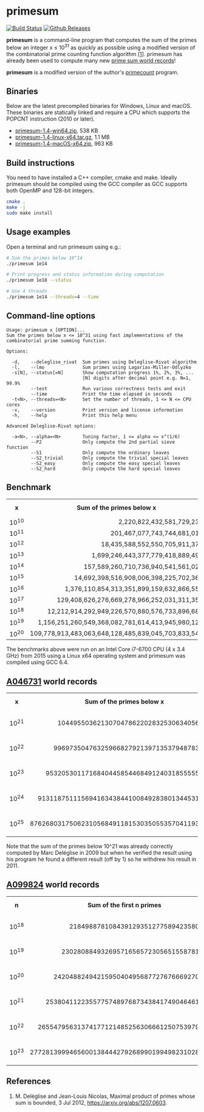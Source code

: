 # primesum

[![Build Status](https://travis-ci.org/kimwalisch/primesum.svg)](https://travis-ci.org/kimwalisch/primesum)
[![Github Releases](https://img.shields.io/github/release/kimwalisch/primesum.svg)](https://github.com/kimwalisch/primesum/releases)

**primesum** is a command-line program that computes the sum of the
primes below an integer x&nbsp;≤&nbsp;10<sup>31</sup> as quickly as
possible using a modified version of the combinatorial prime counting
function algorithm <a href="#references">[1]</a>. primesum has already
been used to compute many new [prime sum world records](#a046731-world-records)!

**primesum** is a modified version of the author's
[primecount](https://github.com/kimwalisch/primecount) program.

## Binaries

Below are the latest precompiled binaries for Windows, Linux and macOS.
These binaries are statically linked and require a CPU which supports the
POPCNT instruction (2010 or later).

* [primesum-1.4-win64.zip](https://github.com/kimwalisch/primesum/releases/download/v1.4/primesum-1.4-win64.zip), 538 KB
* [primesum-1.4-linux-x64.tar.gz](https://github.com/kimwalisch/primesum/releases/download/v1.4/primesum-1.4-linux-x64.tar.gz), 1.1 MB
* [primesum-1.4-macOS-x64.zip](https://github.com/kimwalisch/primesum/releases/download/v1.4/primesum-1.4-macOS-x64.zip), 963 KB

## Build instructions

You need to have installed a C++ compiler, cmake and make. Ideally
primesum should be compiled using the GCC compiler as GCC supports both
OpenMP and 128-bit integers.

```sh
cmake .
make -j
sudo make install
```

## Usage examples

Open a terminal and run primesum using e.g.:
```sh
# Sum the primes below 10^14
./primesum 1e14

# Print progress and status information during computation
./primesum 1e18 --status

# Use 4 threads
./primesum 1e14 --threads=4 --time
```

## Command-line options

```
Usage: primesum x [OPTION]...
Sum the primes below x <= 10^31 using fast implementations of the
combinatorial prime summing function.

Options:

  -d,    --deleglise_rivat  Sum primes using Deleglise-Rivat algorithm
  -l,    --lmo              Sum primes using Lagarias-Miller-Odlyzko
  -s[N], --status[=N]       Show computation progress 1%, 2%, 3%, ...
                            [N] digits after decimal point e.g. N=1, 99.9%
         --test             Run various correctness tests and exit
         --time             Print the time elapsed in seconds
  -t<N>, --threads=<N>      Set the number of threads, 1 <= N <= CPU cores
  -v,    --version          Print version and license information
  -h,    --help             Print this help menu

Advanced Deleglise-Rivat options:

  -a<N>, --alpha=<N>        Tuning factor, 1 <= alpha <= x^(1/6)
         --P2               Only compute the 2nd partial sieve function
         --S1               Only compute the ordinary leaves
         --S2_trivial       Only compute the trivial special leaves
         --S2_easy          Only compute the easy special leaves
         --S2_hard          Only compute the hard special leaves
```

## Benchmark

<table>
  <tr align="center">
    <td><b>x</b></td>
    <td><b>Sum of the primes below x</b></td>
    <td><b>Time elapsed</b></td>
  </tr>
  <tr align="right">
    <td>10<sup>10</sup></td>
    <td>2,220,822,432,581,729,238</td>
    <td>0.01s</td>
  </tr>
  <tr align="right">
    <td>10<sup>11</sup></td>
    <td>201,467,077,743,744,681,014</td>
    <td>0.02s</td>
  </tr>
  <tr align="right">
    <td>10<sup>12</sup></td>
    <td>18,435,588,552,550,705,911,377</td>
    <td>0.04s</td>
  </tr>
  <tr align="right">
    <td>10<sup>13</sup></td>
    <td>1,699,246,443,377,779,418,889,494</td>
    <td>0.11s</td>
  </tr>
  <tr align="right">
    <td>10<sup>14</sup></td>
    <td>157,589,260,710,736,940,541,561,021</td>
    <td>0.36s</td>
  </tr>
  <tr align="right">
    <td>10<sup>15</sup></td>
    <td>14,692,398,516,908,006,398,225,702,366</td>
    <td>1.16s</td>
  </tr>
  <tr align="right">
    <td>10<sup>16</sup></td>
    <td>1,376,110,854,313,351,899,159,632,866,552</td>
    <td>3.66s</td>
  </tr>
  <tr align="right">
    <td>10<sup>17</sup></td>
    <td>129,408,626,276,669,278,966,252,031,311,350</td>
    <td>14.60s</td>
  </tr>
  <tr align="right">
    <td>10<sup>18</sup></td>
    <td>12,212,914,292,949,226,570,880,576,733,896,687</td>
    <td>66.66s</td>
  </tr>
  <tr align="right">
    <td>10<sup>19</sup></td>
    <td>1,156,251,260,549,368,082,781,614,413,945,980,126</td>
    <td>330.01s</td>
  </tr>
  <tr align="right">
    <td>10<sup>20</sup></td>
    <td>109,778,913,483,063,648,128,485,839,045,703,833,541</td>
    <td>1486.87s</td>
  </tr>
</table>

The benchmarks above were run on an Intel Core i7-6700 CPU (4 x 3.4 GHz) from
2015 using a Linux x64 operating system and primesum was compiled using
GCC 6.4.

## [A046731](https://oeis.org/A046731) world records

<table>
  <tr align="center">
    <td><b>x</b></td>
    <td><b>Sum of the primes below x</b></td>
    <td><b>Date</b></td>
    <td><b>Computed by</b></td>
  </tr>
  <tr align="right">
    <td>10<sup>21</sup></td>
    <td>10449550362130704786220283253063405651965</td>
    <td>June 6, 2016</td>
    <td>Kim Walisch</td>
  </tr>
  <tr align="right">
    <td>10<sup>22</sup></td>
    <td>996973504763259668279213971353794878368213</td>
    <td>June 6, 2016</td>
    <td>Kim Walisch</td>
  </tr>
  <tr align="right">
    <td>10<sup>23</sup></td>
    <td>95320530117168404458544684912403185555509650</td>
    <td>June 11, 2016</td>
    <td>Kim Walisch</td>
  </tr>
  <tr align="right">
    <td>10<sup>24</sup></td>
    <td>9131187511156941634384410084928380134453142199</td>
    <td>June 17, 2016</td>
    <td>David Baugh</td>
  </tr>
  <tr align="right">
    <td>10<sup>25</sup></td>
    <td>876268031750623105684911815303505535704119354853</td>
    <td>Oct. 16, 2016</td>
    <td>David Baugh</td>
  </tr>
</table>

Note that the sum of the primes below 10^21 was already correctly
computed by Marc Deléglise in 2009 but when he verified the result
using his program he found a different result (off by 1) so he
withdrew his result in 2011.

## [A099824](https://oeis.org/A099824) world records

<table>
  <tr align="center">
    <td><b>n</b></td>
    <td><b>Sum of the first n primes</b></td>
    <td><b>Date</b></td>
    <td><b>Computed by</b></td>
  </tr>
  <tr align="right">
    <td>10<sup>18</sup></td>
    <td>21849887810843912935127758942358047227</td>
    <td>June 5, 2016</td>
    <td>Kim Walisch</td>
  </tr>
  <tr align="right">
    <td>10<sup>19</sup></td>
    <td>2302808849326957165657230565155878163277</td>
    <td>June 5, 2016</td>
    <td>Kim Walisch</td>
  </tr>
  <tr align="right">
    <td>10<sup>20</sup></td>
    <td>242048824942159504049568772767666927073373</td>
    <td>June 5, 2016</td>
    <td>Kim Walisch</td>
  </tr>
  <tr align="right">
    <td>10<sup>21</sup></td>
    <td>25380411223557757489768734384174904646137001</td>
    <td>June 11, 2016</td>
    <td>Kim Walisch</td>
  </tr>
  <tr align="right">
    <td>10<sup>22</sup></td>
    <td>2655479563137417712148525630666125075397977159</td>
    <td>June 22, 2016</td>
    <td>David Baugh</td>
  </tr>
  <tr align="right">
    <td>10<sup>23</sup></td>
    <td>277281399946560013844427926899019949823102890613</td>
    <td>Sep. 26, 2016</td>
    <td>David Baugh</td>
  </tr>
</table>

## References

1. M. Deléglise and Jean-Louis Nicolas, Maximal product of primes whose sum is bounded, 3 Jul 2012, https://arxiv.org/abs/1207.0603.
